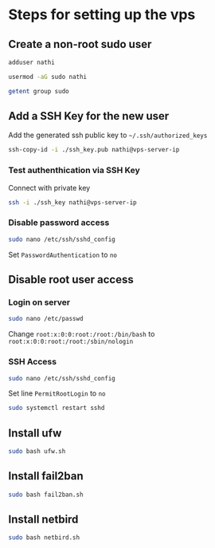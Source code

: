 # Steps for setting up the vps
## Create a non-root sudo user
```sh
adduser nathi
```
```sh
usermod -aG sudo nathi
```
```sh
getent group sudo
```
## Add a SSH Key for the new user
Add the generated ssh public key to `~/.ssh/authorized_keys`
```sh
ssh-copy-id -i ./ssh_key.pub nathi@vps-server-ip
```
### Test authenthication via SSH Key
Connect with private key
```sh
ssh -i ./ssh_key nathi@vps-server-ip
```
### Disable password access
```sh
sudo nano /etc/ssh/sshd_config
```
Set `PasswordAuthentication` to `no`

## Disable root user access
### Login on server
```sh
sudo nano /etc/passwd
```
Change
`root:x:0:0:root:/root:/bin/bash`
to
`root:x:0:0:root:/root:/sbin/nologin`
### SSH Access
```sh
sudo nano /etc/ssh/sshd_config
```
Set line `PermitRootLogin` to `no`
```sh
sudo systemctl restart sshd
```
## Install ufw
```sh
sudo bash ufw.sh
```
## Install fail2ban
```sh
sudo bash fail2ban.sh
```
## Install netbird
```sh
sudo bash netbird.sh
```